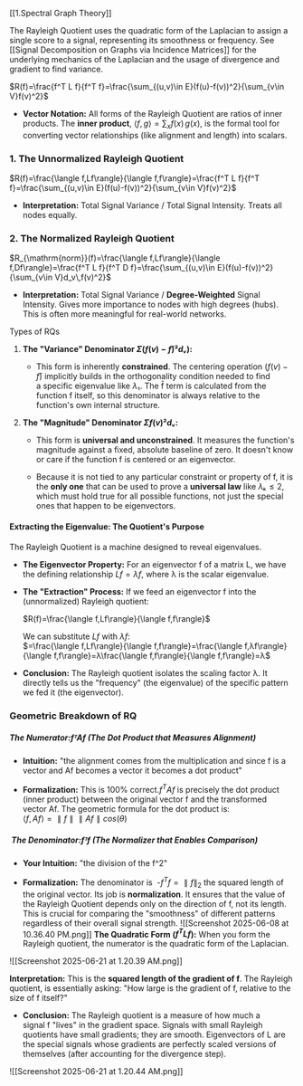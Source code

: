 [[1.Spectral Graph Theory]]

The Rayleigh Quotient uses the quadratic form of the Laplacian to assign a single score to a signal, representing its smoothness or frequency. See [[Signal Decomposition on Graphs via Incidence Matrices]] for the underlying mechanics of the Laplacian and the usage of divergence and gradient to find variance. 


$R(f)=\frac{f^T L f}{f^T f}=\frac{\sum_{(u,v)\in E}(f(u)-f(v))^2}{\sum_{v\in V}f(v)^2}$

- **Vector Notation:** All forms of the Rayleigh Quotient are ratios of inner products. The **inner product**, $\langle f, g \rangle = \sum_x f(x)\,g(x)$, is the formal tool for converting vector relationships (like alignment and length) into scalars.

### 1.  **The Unnormalized Rayleigh Quotient**
$R(f)=\frac{\langle f,Lf\rangle}{\langle f,f\rangle}=\frac{f^T L f}{f^T f}=\frac{\sum_{(u,v)\in E}(f(u)-f(v))^2}{\sum_{v\in V}f(v)^2}$
- **Interpretation:** Total Signal Variance / Total Signal Intensity. Treats all nodes equally.
### 2. **The Normalized Rayleigh Quotient**
$R_{\mathrm{norm}}(f)=\frac{\langle f,Lf\rangle}{\langle f,Df\rangle}=\frac{f^T L f}{f^T D f}=\frac{\sum_{(u,v)\in E}(f(u)-f(v))^2}{\sum_{v\in V}d_v\,f(v)^2}$

- **Interpretation:** Total Signal Variance / **Degree-Weighted** Signal Intensity. Gives more importance to nodes with high degrees (hubs). This is often more meaningful for real-world networks.

Types of RQs

1. **The "Variance" Denominator $Σ(f(v) - f̄)²dᵥ)$:**
    
    - This form is inherently **constrained**. The centering operation $(f(v) - f̄)$ implicitly builds in the orthogonality condition needed to find a specific eigenvalue like $λ₁$. The f̄ term is calculated from the function f itself, so this denominator is always relative to the function's own internal structure.
        
2. **The "Magnitude" Denominator $Σf(v)²dᵥ$:**
    
    - This form is **universal and unconstrained**. It measures the function's magnitude against a fixed, absolute baseline of zero. It doesn't know or care if the function f is centered or an eigenvector.
        
    - Because it is not tied to any particular constraint or property of f, it is the **only one** that can be used to prove a **universal law** like $λₖ ≤ 2$, which must hold true for all possible functions, not just the special ones that happen to be eigenvectors.

#### **Extracting the Eigenvalue: The Quotient's Purpose**

The Rayleigh Quotient is a machine designed to reveal eigenvalues.

- **The Eigenvector Property:** For an eigenvector f of a matrix L, we have the defining relationship $Lf = λf$, where λ is the scalar eigenvalue.
    
- **The "Extraction" Process:** If we feed an eigenvector f into the (unnormalized) Rayleigh quotient:  

    $R(f)=\frac{\langle f,Lf\rangle}{\langle f,f\rangle}$
      
    We can substitute $Lf$ with $λf$:  
$=\frac{\langle f,Lf\rangle}{\langle f,f\rangle}=\frac{\langle f,λf\rangle}{\langle f,f\rangle}=λ\frac{\langle f,f\rangle}{\langle f,f\rangle}=λ$
    
- **Conclusion:** The Rayleigh quotient isolates the scaling factor λ. It directly tells us the "frequency" (the eigenvalue) of the specific pattern we fed it (the eigenvector).



### Geometric Breakdown of RQ

##### **The Numerator:$fᵀ A f$ (The Dot Product that Measures Alignment)**

- **Intuition:** "the alignment comes from the multiplication and since f is a vector and Af becomes a vector it becomes a dot product"
    
- **Formalization:** This is 100% correct.$f^T A f$ is precisely the dot product (inner product) between the original vector f and the transformed vector Af. The geometric formula for the dot product is:  
$⟨f,Af⟩=∥f∥∥Af∥cos⁡(θ)$

#####  **The Denominator:$fᵀ f$ (The Normalizer that Enables Comparison)**

- **Your Intuition:** "the division of the f^2"
    
- **Formalization:** The denominator is 
-$f^Tf=∥f∥_2$
     the squared length of the original vector. Its job is **normalization**. It ensures that the value of the Rayleigh Quotient depends only on the direction of f, not its length. This is crucial for comparing the "smoothness" of different patterns regardless of their overall signal strength.
![[Screenshot 2025-06-08 at 10.36.40 PM.png]]
**The Quadratic Form ($f^T L f$):** When you form the Rayleigh quotient, the numerator is the quadratic form of the Laplacian.

![[Screenshot 2025-06-21 at 1.20.39 AM.png]]    


**Interpretation:** This is the **squared length of the gradient of f**. The Rayleigh quotient, is essentially asking: "How large is the gradient of f, relative to the size of f itself?"
    
- **Conclusion:** The Rayleigh quotient is a measure of how much a signal f "lives" in the gradient space. Signals with small Rayleigh quotients have small gradients; they are smooth. Eigenvectors of L are the special signals whose gradients are perfectly scaled versions of themselves (after accounting for the divergence step).

![[Screenshot 2025-06-21 at 1.20.44 AM.png]]